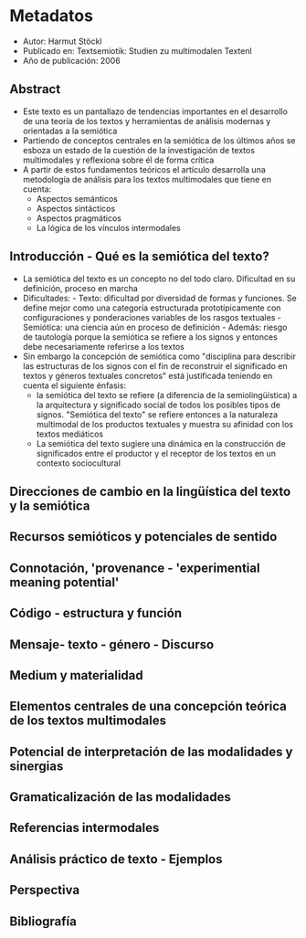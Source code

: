 # Metadatos
- Autor: Harmut Stöckl
- Publicado en: Textsemiotik: Studien zu multimodalen Textenl
- Año de publicación: 2006


## Abstract
- Este texto es un pantallazo de tendencias importantes en el desarrollo de una teoría de los textos y herramientas de análisis modernas y orientadas a la semiótica
- Partiendo de conceptos centrales en la semiótica de los últimos años se esboza un estado de la cuestión de la investigación de textos multimodales y reflexiona sobre él de forma crítica
- A partir de estos fundamentos teóricos el artículo desarrolla una metodología de análisis para los textos multimodales que tiene en cuenta:
	- Aspectos semánticos
	- Aspectos sintácticos
	- Aspectos pragmáticos
	- La lógica de los vínculos intermodales

## Introducción - Qué es la semiótica del texto?
- La semiótica del texto es un concepto no del todo claro. Dificultad en su definición, proceso en marcha
- Dificultades:
		- Texto: dificultad por diversidad de formas y funciones. Se define mejor como una categoría estructurada prototípicamente con configuraciones y ponderaciones variables de los rasgos textuales
		- Semiótica: una ciencia aún en proceso de definición
		- Además: riesgo de tautología porque la semiótica se refiere a los signos y entonces debe necesariamente referirse a los textos
- Sin embargo la concepción de semiótica como "disciplina para describir las estructuras de los signos con el fin de reconstruir el significado en textos y géneros textuales concretos" está justificada teniendo en cuenta el siguiente énfasis:
	- la semiótica del texto se refiere (a diferencia de la semiolingüística) a la arquitectura y significado social de todos los posibles tipos de signos. "Semiótica del texto" se refiere entonces a la naturaleza multimodal de los productos textuales y muestra su afinidad con los textos mediáticos
	- La semiótica del texto sugiere una dinámica en la construcción de significados entre el productor y el receptor de los textos en un contexto sociocultural


## Direcciones de cambio en la lingüística del texto y la semiótica

## Recursos semióticos y potenciales de sentido

## Connotación, 'provenance - 'experimential meaning potential'

## Código - estructura y función

## Mensaje- texto - género - Discurso

## Medium y materialidad

## Elementos centrales de una concepción teórica de los textos multimodales

## Potencial de interpretación de las modalidades y sinergias

## Gramaticalización de las modalidades

## Referencias intermodales

## Análisis práctico de texto - Ejemplos

## Perspectiva

## Bibliografía

